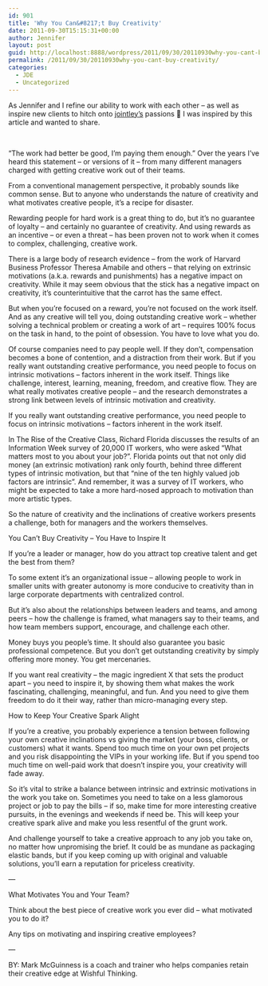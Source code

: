 ```yaml
---
id: 901
title: 'Why You Can&#8217;t Buy Creativity'
date: 2011-09-30T15:15:31+00:00
author: Jennifer
layout: post
guid: http://localhost:8888/wordpress/2011/09/30/20110930why-you-cant-buy-creativity/
permalink: /2011/09/30/20110930why-you-cant-buy-creativity/
categories:
  - JDE
  - Uncategorized
---
```

As Jennifer and I refine our ability to work with each other &#8211; as well as inspire new clients to hitch onto [jointley&#8217;s](http://www.jointley.com/) passions 🙂 I was inspired by this article and wanted to share.
  
&nbsp;

&#8220;The work had better be good, I&#8217;m paying them enough.&#8221; Over the years I&#8217;ve heard this statement &#8211; or versions of it &#8211; from many different managers charged with getting creative work out of their teams.

From a conventional management perspective, it probably sounds like common sense. But to anyone who understands the nature of creativity and what motivates creative people, it&#8217;s a recipe for disaster.

Rewarding people for hard work is a great thing to do, but it&#8217;s no guarantee of loyalty &#8211; and certainly no guarantee of creativity. And using rewards as an incentive &#8211; or even a threat &#8211; has been proven not to work when it comes to complex, challenging, creative work.

There is a large body of research evidence &#8211; from the work of Harvard Business Professor Theresa Amabile and others &#8211; that relying on extrinsic motivations (a.k.a. rewards and punishments) has a negative impact on creativity. While it may seem obvious that the stick has a negative impact on creativity, it&#8217;s counterintuitive that the carrot has the same effect.

But when you&#8217;re focused on a reward, you&#8217;re not focused on the work itself. And as any creative will tell you, doing outstanding creative work &#8211; whether solving a technical problem or creating a work of art &#8211; requires 100% focus on the task in hand, to the point of obsession. You have to love what you do.

Of course companies need to pay people well. If they don&#8217;t, compensation becomes a bone of contention, and a distraction from their work. But if you really want outstanding creative performance, you need people to focus on intrinsic motivations &#8211; factors inherent in the work itself. Things like challenge, interest, learning, meaning, freedom, and creative flow. They are what really motivates creative people &#8211; and the research demonstrates a strong link between levels of intrinsic motivation and creativity.

If you really want outstanding creative performance, you need people to focus on intrinsic motivations &#8211; factors inherent in the work itself.

In The Rise of the Creative Class, Richard Florida discusses the results of an Information Week survey of 20,000 IT workers, who were asked &#8220;What matters most to you about your job?&#8221;. Florida points out that not only did money (an extrinsic motivation) rank only fourth, behind three different types of intrinsic motivation, but that &#8220;nine of the ten highly valued job factors are intrinsic&#8221;. And remember, it was a survey of IT workers, who might be expected to take a more hard-nosed approach to motivation than more artistic types.

So the nature of creativity and the inclinations of creative workers presents a challenge, both for managers and the workers themselves.

You Can&#8217;t Buy Creativity &#8211; You Have to Inspire It

If you&#8217;re a leader or manager, how do you attract top creative talent and get the best from them?

To some extent it&#8217;s an organizational issue &#8211; allowing people to work in smaller units with greater autonomy is more conducive to creativity than in large corporate departments with centralized control.

But it&#8217;s also about the relationships between leaders and teams, and among peers &#8211; how the challenge is framed, what managers say to their teams, and how team members support, encourage, and challenge each other.

Money buys you people&#8217;s time. It should also guarantee you basic professional competence. But you don&#8217;t get outstanding creativity by simply offering more money. You get mercenaries.

If you want real creativity &#8211; the magic ingredient X that sets the product apart &#8211; you need to inspire it, by showing them what makes the work fascinating, challenging, meaningful, and fun. And you need to give them freedom to do it their way, rather than micro-managing every step.

How to Keep Your Creative Spark Alight

If you&#8217;re a creative, you probably experience a tension between following your own creative inclinations vs giving the market (your boss, clients, or customers) what it wants. Spend too much time on your own pet projects and you risk disappointing the VIPs in your working life. But if you spend too much time on well-paid work that doesn&#8217;t inspire you, your creativity will fade away.

So it&#8217;s vital to strike a balance between intrinsic and extrinsic motivations in the work you take on. Sometimes you need to take on a less glamorous project or job to pay the bills &#8211; if so, make time for more interesting creative pursuits, in the evenings and weekends if need be. This will keep your creative spark alive and make you less resentful of the grunt work.

And challenge yourself to take a creative approach to any job you take on, no matter how unpromising the brief. It could be as mundane as packaging elastic bands, but if you keep coming up with original and valuable solutions, you&#8217;ll earn a reputation for priceless creativity.

&#8212;
  
What Motivates You and Your Team?

Think about the best piece of creative work you ever did &#8211; what motivated you to do it?

Any tips on motivating and inspiring creative employees?

&#8212;
  
BY: Mark McGuinness is a coach and trainer who helps companies retain their creative edge at Wishful Thinking.